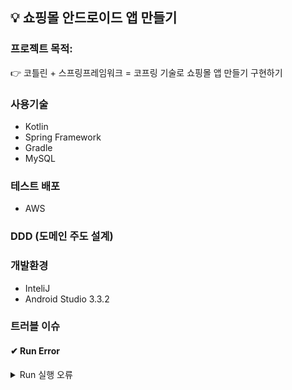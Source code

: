 ## 💡 쇼핑몰 안드로이드 앱 만들기

### 프로젝트 목적: 
👉 코틀린 + 스프링프레임워크 = 코프링 기술로 쇼핑몰 앱 만들기 구현하기 


### 사용기술
+ Kotlin
+ Spring Framework
+ Gradle
+ MySQL

### 테스트 배포
+ AWS 

### DDD (도메인 주도 설계)

### 개발환경
+ InteliJ
+ Android Studio 3.3.2


### 트러블 이슈

#### ✔ Run Error
<details>
<summary>Run 실행 오류</summary>
<div markdown="1">

- Error starting ApplicationContext. To display the conditions report re-run your application with 'debug' enabled.
- 원인: aplication.yml 설정을 안하여 오류 발생

### 💡 해결 방법
<details>
<summary>Run 실행 오류 개선</summary>
<div markdown="1">

  
#### application.yml
~~~
spring:
  datasource:
    url: jdbc:mysql://127.0.0.1:3306/스키마 명?useUnicode=true&serverTimezone=UTC
    username: 아이디
    password: 비밀번호
    data-username: 아이디
    data-password: 비밀번호
    driver-class-name: com.mysql.jdbc.Driver
  jpa:
    hibernate:
      ddl-auto: update
    database-platform: org.hibernate.dialect.MySQL5InnoDBDialect
~~~

</div>
</details>  

</div>
</details>  

